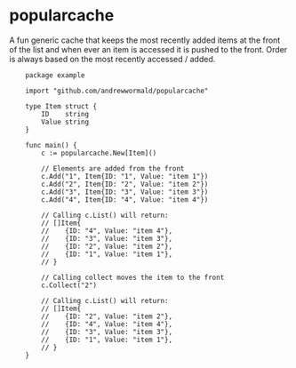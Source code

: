 # popularcache
A fun generic cache that keeps the most recently added items at the front of the list and when ever an item is accessed it is pushed to the front. Order is always based on the most recently accessed / added.


```golang
    package example

    import "github.com/andrewwormald/popularcache" 

    type Item struct {
        ID    string
        Value string
    }

    func main() {
		c := popularcache.New[Item]()
		
		// Elements are added from the front
		c.Add("1", Item{ID: "1", Value: "item 1"})
		c.Add("2", Item{ID: "2", Value: "item 2"})
		c.Add("3", Item{ID: "3", Value: "item 3"})
		c.Add("4", Item{ID: "4", Value: "item 4"})

		// Calling c.List() will return:
		// []Item{
		//    {ID: "4", Value: "item 4"},
		//    {ID: "3", Value: "item 3"},
		//    {ID: "2", Value: "item 2"},
		//    {ID: "1", Value: "item 1"},
		// }

		// Calling collect moves the item to the front
		c.Collect("2")

		// Calling c.List() will return:
		// []Item{
		//    {ID: "2", Value: "item 2"},
		//    {ID: "4", Value: "item 4"},
		//    {ID: "3", Value: "item 3"},
		//    {ID: "1", Value: "item 1"},
		// }
    }
```